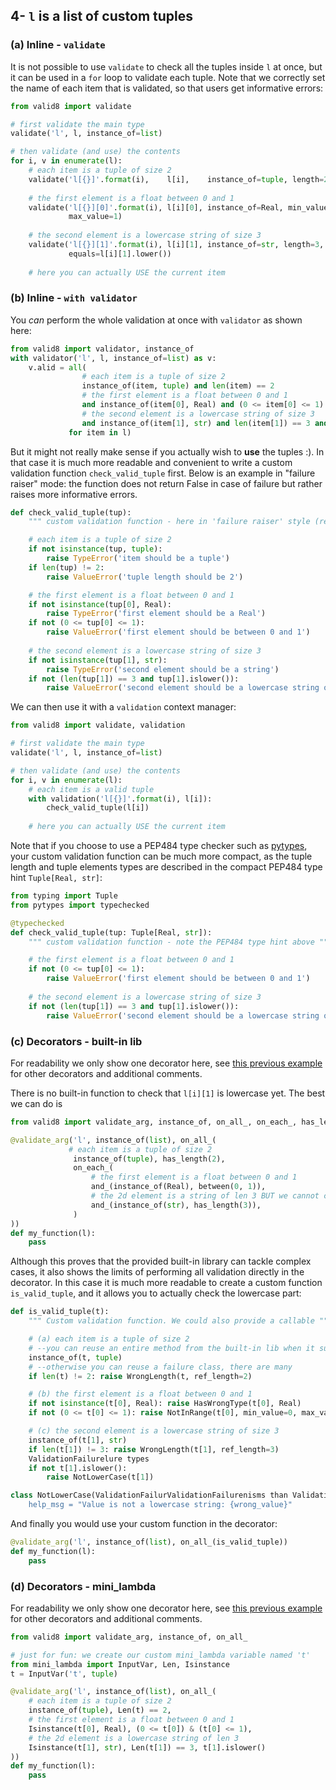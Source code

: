 ## 4- `l` is a list of custom tuples



### (a) Inline - `validate`

It is not possible to use `validate` to check all the tuples inside `l` at once, but it can be used in a `for` loop to validate each tuple. Note that we correctly set the name of each item that is validated, so that users get informative errors:

```python
from valid8 import validate

# first validate the main type
validate('l', l, instance_of=list)

# then validate (and use) the contents
for i, v in enumerate(l):
    # each item is a tuple of size 2
    validate('l[{}]'.format(i),    l[i],    instance_of=tuple, length=2)
    
    # the first element is a float between 0 and 1
    validate('l[{}][0]'.format(i), l[i][0], instance_of=Real, min_value=0, 
             max_value=1)
             
    # the second element is a lowercase string of size 3 
    validate('l[{}][1]'.format(i), l[i][1], instance_of=str, length=3, 
             equals=l[i][1].lower())
    
    # here you can actually USE the current item
```

### (b) Inline - `with validator`

You *can* perform the whole validation at once with `validator` as shown here:

```python
from valid8 import validator, instance_of
with validator('l', l, instance_of=list) as v:
    v.alid = all(
                # each item is a tuple of size 2
                instance_of(item, tuple) and len(item) == 2
                # the first element is a float between 0 and 1
                and instance_of(item[0], Real) and (0 <= item[0] <= 1)
                # the second element is a lowercase string of size 3
                and instance_of(item[1], str) and len(item[1]) == 3 and item[1].islower()
             for item in l)
```

But it might not really make sense if you actually wish to **use** the tuples :). In that case it is much more readable and convenient to write a custom validation function `check_valid_tuple` first. Below is an example in "failure raiser" mode: the function does not return False in case of failure but rather raises more informative errors.

```python
def check_valid_tuple(tup):
    """ custom validation function - here in 'failure raiser' style (returning nothing) """

    # each item is a tuple of size 2
    if not isinstance(tup, tuple):
        raise TypeError('item should be a tuple')
    if len(tup) != 2:
        raise ValueError('tuple length should be 2')

    # the first element is a float between 0 and 1
    if not isinstance(tup[0], Real):
        raise TypeError('first element should be a Real')
    if not (0 <= tup[0] <= 1):
        raise ValueError('first element should be between 0 and 1')
    
    # the second element is a lowercase string of size 3
    if not isinstance(tup[1], str):
        raise TypeError('second element should be a string')
    if not (len(tup[1]) == 3 and tup[1].islower()):
        raise ValueError('second element should be a lowercase string of length 3')
```

We can then use it with a `validation` context manager:

```python
from valid8 import validate, validation

# first validate the main type
validate('l', l, instance_of=list)

# then validate (and use) the contents
for i, v in enumerate(l):
    # each item is a valid tuple
    with validation('l[{}]'.format(i), l[i]):
        check_valid_tuple(l[i])
    
    # here you can actually USE the current item
```

Note that if you choose to use a PEP484 type checker such as [pytypes](https://github.com/Stewori/pytypes), your custom validation function can be much more compact, as the tuple length and tuple elements types are described in the compact PEP484 type hint `Tuple[Real, str]`:

```python
from typing import Tuple
from pytypes import typechecked

@typechecked
def check_valid_tuple(tup: Tuple[Real, str]):
    """ custom validation function - note the PEP484 type hint above """

    # the first element is a float between 0 and 1
    if not (0 <= tup[0] <= 1):
        raise ValueError('first element should be between 0 and 1')
    
    # the second element is a lowercase string of size 3
    if not (len(tup[1]) == 3 and tup[1].islower()):
        raise ValueError('second element should be a lowercase string of length 3')
```

### (c) Decorators - built-in lib

For readability we only show one decorator here, see [this previous example](#c-decorators-built-in-lib) for other decorators and additional comments.

There is no built-in function to check that `l[i][1]` is lowercase yet.
The best we can do is 

```python
from valid8 import validate_arg, instance_of, on_all_, on_each_, has_length, and_, between

@validate_arg('l', instance_of(list), on_all_(
             # each item is a tuple of size 2
              instance_of(tuple), has_length(2),
              on_each_(
                  # the first element is a float between 0 and 1
                  and_(instance_of(Real), between(0, 1)),
                  # the 2d element is a string of len 3 BUT we cannot check lowercase  
                  and_(instance_of(str), has_length(3)),
              )
))
def my_function(l):
    pass
```

Although this proves that the provided built-in library can tackle complex cases, it also shows the limits of performing all validation directly in the decorator. In this case it is much more readable to create a custom function `is_valid_tuple`, and it allows you to actually check the lowercase part:

```python
def is_valid_tuple(t):
    """ Custom validation function. We could also provide a callable """

    # (a) each item is a tuple of size 2
    # --you can reuse an entire method from the built-in lib when it supports direct calling mode
    instance_of(t, tuple)  
    # --otherwise you can reuse a failure class, there are many
    if len(t) != 2: raise WrongLength(t, ref_length=2)  

    # (b) the first element is a float between 0 and 1
    if not isinstance(t[0], Real): raise HasWrongType(t[0], Real)
    if not (0 <= t[0] <= 1): raise NotInRange(t[0], min_value=0, max_value=1)

    # (c) the second element is a lowercase string of size 3
    instance_of(t[1], str)
    if len(t[1]) != 3: raise WrongLength(t[1], ref_length=3)
    ValidationFailurelure types
    if not t[1].islower():
        raise NotLowerCase(t[1])

class NotLowerCase(ValidationFailurValidationFailurenisms than ValidationError)"""
    help_msg = "Value is not a lowercase string: {wrong_value}"
```

And finally you would use your custom function in the decorator:

```python
@validate_arg('l', instance_of(list), on_all_(is_valid_tuple))
def my_function(l):
    pass
```

### (d) Decorators - mini_lambda

For readability we only show one decorator here, see [this previous example](#c-decorators-built-in-lib) for other decorators and additional comments.

```python
from valid8 import validate_arg, instance_of, on_all_

# just for fun: we create our custom mini_lambda variable named 't'
from mini_lambda import InputVar, Len, Isinstance
t = InputVar('t', tuple)

@validate_arg('l', instance_of(list), on_all_(
    # each item is a tuple of size 2
    instance_of(tuple), Len(t) == 2,
    # the first element is a float between 0 and 1
    Isinstance(t[0], Real), (0 <= t[0]) & (t[0] <= 1),
    # the 2d element is a lowercase string of len 3
    Isinstance(t[1], str), Len(t[1]) == 3, t[1].islower()
))
def my_function(l):
    pass
```
